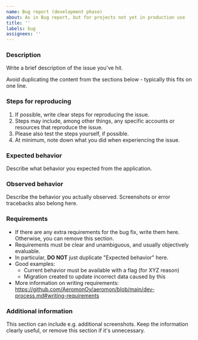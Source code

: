 ```yaml
---
name: Bug report (development phase)
about: As in Bug report, but for projects not yet in production use
title: ''
labels: bug
assignees: ''
---
```


### Description

Write a brief description of the issue you've hit.

Avoid duplicating the content from the sections below - typically this fits on one line.

### Steps for reproducing

1. If possible, write clear steps for reproducing the issue.
2. Steps may include, among other things, any specific accounts or resources that reproduce the issue.
3. Please also test the steps yourself, if possible.
4. At minimum, note down what you did when experiencing the issue.

### Expected behavior

Describe what behavior you expected from the application.

### Observed behavior

Describe the behavior you actually observed. Screenshots or error tracebacks also belong here.

### Requirements

* If there are any extra requirements for the bug fix, write them here. Otherwise, you can remove this section.
* Requirements must be clear and unambiguous, and usually objectively evaluable.
* In particular, **DO NOT** just duplicate "Expected behavior" here.
* Good examples:
    * Current behavior must be available with a flag (for XYZ reason)
    * Migration created to update incorrect data caused by this
* More information on writing requirements: https://github.com/AeromonOy/aeromon/blob/main/dev-process.md#writing-requirements

### Additional information

This section can include e.g. additional screenshots. Keep the information clearly useful, or remove this section
if it's unnecessary.
